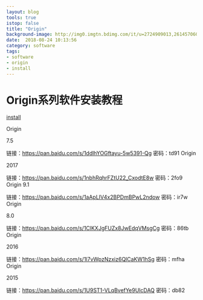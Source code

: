 ```yaml
---
layout: blog
tools: true
istop: false
title: "Origin"
background-image: http://img0.imgtn.bdimg.com/it/u=2724909013,2614570605&fm=26&gp=0.jpg
date:  2018-08-24 10:13:56
category: software
tags:
- software
- origin
- install
---
```


# Origin系列软件安装教程
<a href="https://mp.weixin.qq.com/s?__biz=MzU1NjY5NTcyNw==&mid=2247487884&idx=1&sn=7fc545eae724085619b9118a42d60aa9&chksm=fbc0784cccb7f15a3c9f7f66accc142a8a66fa09105969a2de9d490acbfe9c2f243bdea193ea&scene=0#rd" title="install"> install</a>

Origin

7.5

链接：https://pan.baidu.com/s/1ddlhYOGftayu-5w5391-Qg
密码：td91
Origin

2017

链接：https://pan.baidu.com/s/1nbhRqhrFZtU22_CxodtE8w
密码：2fo9
Origin
9.1

链接：https://pan.baidu.com/s/1aApLIV4x2BPDmBPwL2ndow
密码：ir7w
Origin

8.0

链接：https://pan.baidu.com/s/1ClKXJgFUZx8JwEdqVMsgCg
密码：86tb
Origin

2016

链接：https://pan.baidu.com/s/1l7vWpzNzxiz6QlCaKW1hSg
密码：mfha
Origin

2015

链接：https://pan.baidu.com/s/1U9ST1-VLqBvefYe9UlcDAQ
密码：db82
